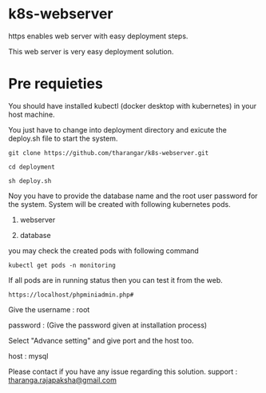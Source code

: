 # k8s-webserver
https enables web server with easy deployment steps.

This web server is very easy deployment solution.

# Pre requieties
You should have installed kubectl (docker desktop with kubernetes) in your host machine.

You just have to change into deployment directory and exicute the deploy.sh file to start the system.

```git clone https://github.com/tharangar/k8s-webserver.git```

```cd deployment```

```sh deploy.sh```

Noy you have to provide the database name and the root user password for the system.
System will be created with following kubernetes pods.

1. webserver

2. database

you may check the created pods with following command

```kubectl get pods -n monitoring```

If all pods are in running status then you can test it from the web.

```https://localhost/phpminiadmin.php#```

Give the username : root

password : (Give the password given at installation process)

Select "Advance setting" and give port and the host too.

host : mysql 


Please contact if you have any issue regarding this solution.
support : tharanga.rajapaksha@gmail.com
